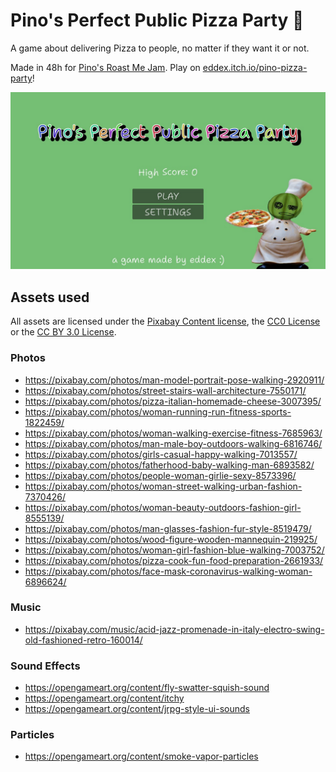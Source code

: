# Pino's Perfect Public Pizza Party 🍕

A game about delivering Pizza to people, no matter if they want it or not.

Made in 48h for [Pino's Roast Me Jam](https://itch.io/jam/roastmejam).
Play on [eddex.itch.io/pino-pizza-party](https://eddex.itch.io/pino-pizza-party)!

<a target="_blank" href="https://eddex.itch.io/pino-pizza-party">
<img src="screenshots/main_menu.jpg" alt="main menu screenshot"></img>
</a>

## Assets used

All assets are licensed under the [Pixabay Content license](https://pixabay.com/service/license-summary/),
the [CC0 License](http://creativecommons.org/publicdomain/zero/1.0/)
or the [CC BY 3.0 License](https://creativecommons.org/licenses/by/3.0/).

### Photos

- https://pixabay.com/photos/man-model-portrait-pose-walking-2920911/
- https://pixabay.com/photos/street-stairs-wall-architecture-7550171/
- https://pixabay.com/photos/pizza-italian-homemade-cheese-3007395/
- https://pixabay.com/photos/woman-running-run-fitness-sports-1822459/
- https://pixabay.com/photos/woman-walking-exercise-fitness-7685963/
- https://pixabay.com/photos/man-male-boy-outdoors-walking-6816746/
- https://pixabay.com/photos/girls-casual-happy-walking-7013557/
- https://pixabay.com/photos/fatherhood-baby-walking-man-6893582/
- https://pixabay.com/photos/people-woman-girlie-sexy-8573396/
- https://pixabay.com/photos/woman-street-walking-urban-fashion-7370426/
- https://pixabay.com/photos/woman-beauty-outdoors-fashion-girl-8555139/
- https://pixabay.com/photos/man-glasses-fashion-fur-style-8519479/
- https://pixabay.com/photos/wood-figure-wooden-mannequin-219925/
- https://pixabay.com/photos/woman-girl-fashion-blue-walking-7003752/
- https://pixabay.com/photos/pizza-cook-fun-food-preparation-2661933/
- https://pixabay.com/photos/face-mask-coronavirus-walking-woman-6896624/

### Music

- https://pixabay.com/music/acid-jazz-promenade-in-italy-electro-swing-old-fashioned-retro-160014/

### Sound Effects

- https://opengameart.org/content/fly-swatter-squish-sound
- https://opengameart.org/content/itchy
- https://opengameart.org/content/jrpg-style-ui-sounds

### Particles

- https://opengameart.org/content/smoke-vapor-particles
